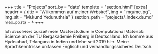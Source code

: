 +++
title = "Projects"
sort_by = "date"
template = "section.html"
[extra]
header = { title = "Willkommen auf meiner Website!", img = "img/me.jpg", img_alt = "Mukund Yedunuthala" }
section_path = "projects/_index.de.md"
max_posts = 4
+++

Ich absolviere zurzeit mein Masterstudium in Computational Materials Science an der TU Bergakademie Freiberg in Deutschland. Ich komme aus Hyderabad, Telangana in Indien und lebe seit 2019 hier. Meine Sprachkenntnisse umfassen Englisch und verhandlungssicheres Deutsch.